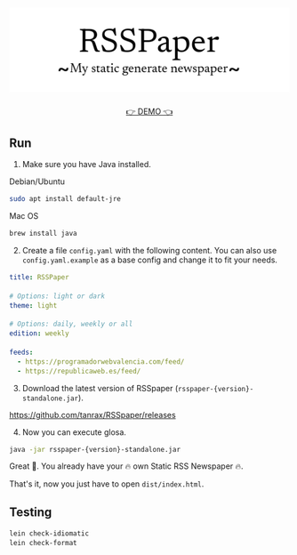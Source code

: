 <h1 align="center">
  <img alt="RSSpaper logo" src="logo.png">
</h1>
<p align="center">
  <a href="https://rsspaper.andros.dev/">👉 DEMO 👈</a>
</p>

## Run

1) Make sure you have Java installed.

Debian/Ubuntu

``` sh
sudo apt install default-jre
```

Mac OS

``` sh
brew install java
```

2) Create a file `config.yaml` with the following content. You can also use `config.yaml.example` as a base config and change it to fit your needs.

``` yaml
title: RSSPaper

# Options: light or dark
theme: light

# Options: daily, weekly or all
edition: weekly

feeds:
  - https://programadorwebvalencia.com/feed/
  - https://republicaweb.es/feed/
```

3) Download the latest version of RSSpaper (`rsspaper-{version}-standalone.jar`).

https://github.com/tanrax/RSSpaper/releases


4) Now you can execute glosa.

```sh
java -jar rsspaper-{version}-standalone.jar
```

Great 🎉. You already have your 🔥 own Static RSS Newspaper 🔥.

That's it, now you just have to open `dist/index.html`.

## Testing

``` sh
lein check-idiomatic
lein check-format
```
